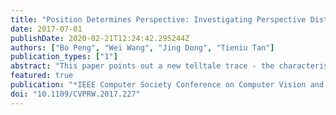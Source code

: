 ```yaml
---
title: "Position Determines Perspective: Investigating Perspective Distortion for Image Forensics of Faces"
date: 2017-07-01
publishDate: 2020-02-21T12:24:42.295244Z
authors: ["Bo Peng", "Wei Wang", "Jing Dong", "Tieniu Tan"]
publication_types: ["1"]
abstract: "This paper points out a new telltale trace - the characteristic of perspective distortion (CPD), for the image forensics of faces. The perspective distortion is determined by the position of image shooting, and it is often overlooked when creating a forgery, which results in the inconsistency between the claimed camera parameters and the CPD in the face image. To investigate this consistency problem, we cast it to the consistency between the claimed camera intrinsic parameters and the estimated ones from the CPD. Our parameter estimation approach is based on geometric observations that are related to CPD, like facial landmarks and contours. We analyze the estimation uncertainty caused by indeterminacy of observation to obtain a more reliable forensic decision. Experiments on synthetic datasets and real forgery examples demonstrate the effectiveness of the proposed method."
featured: true
publication: "*IEEE Computer Society Conference on Computer Vision and Pattern Recognition Workshops*"
doi: "10.1109/CVPRW.2017.227"
---
```


